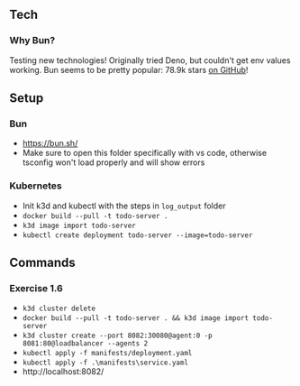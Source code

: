 ## Tech

### Why Bun?

Testing new technologies! Originally tried Deno, but couldn't get env values working. Bun seems to be pretty popular: 78.9k stars [on GitHub](https://github.com/oven-sh/bun)!


## Setup

### Bun

- https://bun.sh/
- Make sure to open this folder specifically with vs code, otherwise tsconfig won't load properly and will show errors


### Kubernetes

- Init k3d and kubectl with the steps in `log_output` folder
- `docker build --pull -t todo-server .`
- `k3d image import todo-server`
- `kubectl create deployment todo-server --image=todo-server`





## Commands

### Exercise 1.6

- `k3d cluster delete`
- `docker build --pull -t todo-server . && k3d image import todo-server`
- `k3d cluster create --port 8082:30080@agent:0 -p 8081:80@loadbalancer --agents 2`
- `kubectl apply -f manifests/deployment.yaml`
- `kubectl apply -f .\manifests\service.yaml`
- http://localhost:8082/
